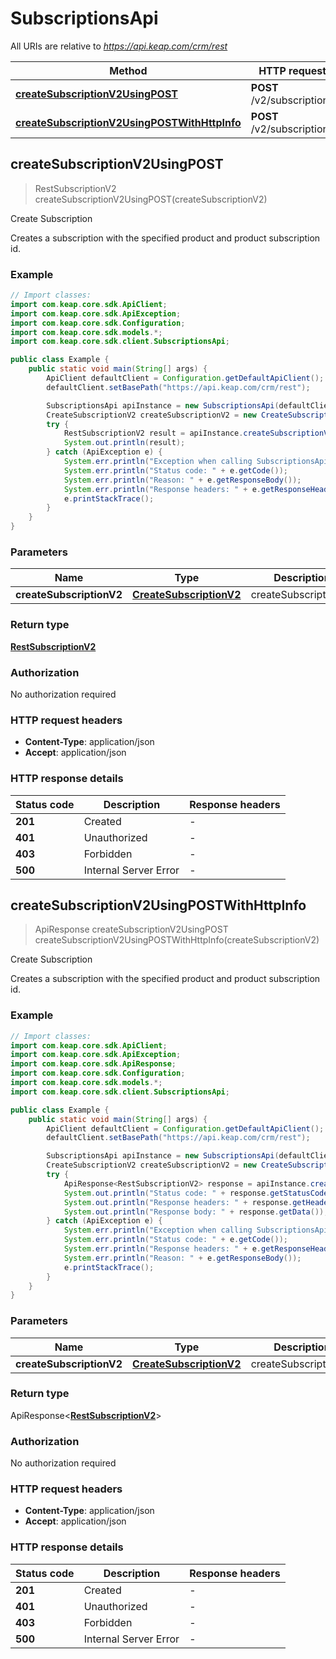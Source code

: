 # SubscriptionsApi

All URIs are relative to *https://api.keap.com/crm/rest*

| Method | HTTP request | Description |
|------------- | ------------- | -------------|
| [**createSubscriptionV2UsingPOST**](SubscriptionsApi.md#createSubscriptionV2UsingPOST) | **POST** /v2/subscriptions | Create Subscription |
| [**createSubscriptionV2UsingPOSTWithHttpInfo**](SubscriptionsApi.md#createSubscriptionV2UsingPOSTWithHttpInfo) | **POST** /v2/subscriptions | Create Subscription |



## createSubscriptionV2UsingPOST

> RestSubscriptionV2 createSubscriptionV2UsingPOST(createSubscriptionV2)

Create Subscription

Creates a subscription with the specified product and product subscription id.

### Example

```java
// Import classes:
import com.keap.core.sdk.ApiClient;
import com.keap.core.sdk.ApiException;
import com.keap.core.sdk.Configuration;
import com.keap.core.sdk.models.*;
import com.keap.core.sdk.client.SubscriptionsApi;

public class Example {
    public static void main(String[] args) {
        ApiClient defaultClient = Configuration.getDefaultApiClient();
        defaultClient.setBasePath("https://api.keap.com/crm/rest");

        SubscriptionsApi apiInstance = new SubscriptionsApi(defaultClient);
        CreateSubscriptionV2 createSubscriptionV2 = new CreateSubscriptionV2(); // CreateSubscriptionV2 | createSubscriptionV2
        try {
            RestSubscriptionV2 result = apiInstance.createSubscriptionV2UsingPOST(createSubscriptionV2);
            System.out.println(result);
        } catch (ApiException e) {
            System.err.println("Exception when calling SubscriptionsApi#createSubscriptionV2UsingPOST");
            System.err.println("Status code: " + e.getCode());
            System.err.println("Reason: " + e.getResponseBody());
            System.err.println("Response headers: " + e.getResponseHeaders());
            e.printStackTrace();
        }
    }
}
```

### Parameters


| Name | Type | Description  | Notes |
|------------- | ------------- | ------------- | -------------|
| **createSubscriptionV2** | [**CreateSubscriptionV2**](CreateSubscriptionV2.md)| createSubscriptionV2 | |

### Return type

[**RestSubscriptionV2**](RestSubscriptionV2.md)


### Authorization

No authorization required

### HTTP request headers

- **Content-Type**: application/json
- **Accept**: application/json

### HTTP response details
| Status code | Description | Response headers |
|-------------|-------------|------------------|
| **201** | Created |  -  |
| **401** | Unauthorized |  -  |
| **403** | Forbidden |  -  |
| **500** | Internal Server Error |  -  |

## createSubscriptionV2UsingPOSTWithHttpInfo

> ApiResponse<RestSubscriptionV2> createSubscriptionV2UsingPOST createSubscriptionV2UsingPOSTWithHttpInfo(createSubscriptionV2)

Create Subscription

Creates a subscription with the specified product and product subscription id.

### Example

```java
// Import classes:
import com.keap.core.sdk.ApiClient;
import com.keap.core.sdk.ApiException;
import com.keap.core.sdk.ApiResponse;
import com.keap.core.sdk.Configuration;
import com.keap.core.sdk.models.*;
import com.keap.core.sdk.client.SubscriptionsApi;

public class Example {
    public static void main(String[] args) {
        ApiClient defaultClient = Configuration.getDefaultApiClient();
        defaultClient.setBasePath("https://api.keap.com/crm/rest");

        SubscriptionsApi apiInstance = new SubscriptionsApi(defaultClient);
        CreateSubscriptionV2 createSubscriptionV2 = new CreateSubscriptionV2(); // CreateSubscriptionV2 | createSubscriptionV2
        try {
            ApiResponse<RestSubscriptionV2> response = apiInstance.createSubscriptionV2UsingPOSTWithHttpInfo(createSubscriptionV2);
            System.out.println("Status code: " + response.getStatusCode());
            System.out.println("Response headers: " + response.getHeaders());
            System.out.println("Response body: " + response.getData());
        } catch (ApiException e) {
            System.err.println("Exception when calling SubscriptionsApi#createSubscriptionV2UsingPOST");
            System.err.println("Status code: " + e.getCode());
            System.err.println("Response headers: " + e.getResponseHeaders());
            System.err.println("Reason: " + e.getResponseBody());
            e.printStackTrace();
        }
    }
}
```

### Parameters


| Name | Type | Description  | Notes |
|------------- | ------------- | ------------- | -------------|
| **createSubscriptionV2** | [**CreateSubscriptionV2**](CreateSubscriptionV2.md)| createSubscriptionV2 | |

### Return type

ApiResponse<[**RestSubscriptionV2**](RestSubscriptionV2.md)>


### Authorization

No authorization required

### HTTP request headers

- **Content-Type**: application/json
- **Accept**: application/json

### HTTP response details
| Status code | Description | Response headers |
|-------------|-------------|------------------|
| **201** | Created |  -  |
| **401** | Unauthorized |  -  |
| **403** | Forbidden |  -  |
| **500** | Internal Server Error |  -  |

